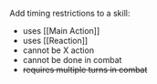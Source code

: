 Add timing restrictions to a skill:
- uses [[Main Action]]
- uses [[Reaction]]
- cannot be X action
- cannot be done in combat
- ~~requires multiple turns in combat~~
